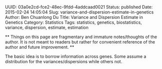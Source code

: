 UUID: 03a0e2cd-fce2-48ec-9fdd-4addcaad0021
Status: published
Date: 2015-02-24 14:05:04
Slug: variance-and-dispersion-estimate-in-genetics
Author: Ben Chuanlong Du
Title: Variance and Dispersion Estimate in Genetics
Category: Statistics
Tags: statistics, genetics, biostatistics, variance, dispersion, estimate, estimation

**
Things on this page are fragmentary and immature notes/thoughts of the author. 
It is not meant to readers but rather for convenient reference of the author and future improvement.
**
 
The basic idea is to borrow information across genes. 
Some assume a distribution for the variances/dispersions while others not.


